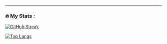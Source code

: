 ---

### :fire: My Stats :

[![GitHub Streak](http://github-readme-streak-stats.herokuapp.com?user=Valdemar-iatneh&theme=dark&background=000000)](https://git.io/streak-stats)

[![Top Langs](https://github-readme-stats.vercel.app/api/top-langs/?username=Valdemar-iatneh&layout=compact&theme=vision-friendly-dark)](https://github.com/anuraghazra/github-readme-stats)
